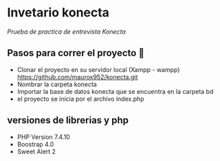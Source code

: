 # Invetario konecta

_Prueba de practica de entrevista Konecta_

## Pasos para correr el proyecto 🚀
* Clonar el proyecto en su servidor local (Xampp - wampp) https://github.com/maurox952/konecta.git
* Nombrar la carpeta konecta
* Importar la base de datos konecta que se encuentra en la carpeta bd
* el proyecto se inicia por el archivo index.php



## versiones de librerias y php

* PHP Version 7.4.10
* Boostrap 4.0
* Sweet Alert 2






